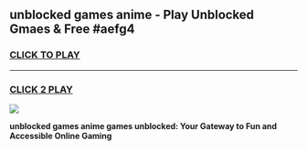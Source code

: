 
## unblocked games anime - Play Unblocked Gmaes & Free #aefg4
<h3>
<a href="https://news.freeplayer.one?title=unblocked_games_anime&ref=24F">CLICK TO PLAY</a></h3>
<hr>

<h3>
<a href="https://news.freeplayer.one?title=unblocked_games_anime&ref=24F">CLICK 2 PLAY</a>
  
</h3>

<a href="https://news.freeplayer.one?title=unblocked_games_anime&ref=24F/"><img src="https://clearcache.store/games.png"></a>


**unblocked games anime games unblocked: Your Gateway to Fun and Accessible Online Gaming**
